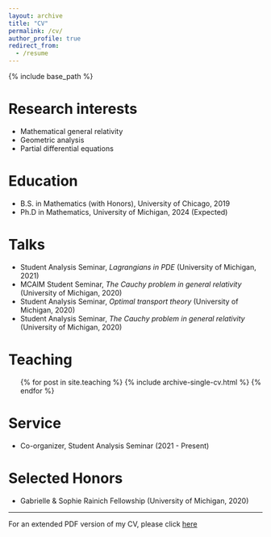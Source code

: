 ```yaml
---
layout: archive
title: "CV"
permalink: /cv/
author_profile: true
redirect_from:
  - /resume
---
```


{% include base_path %}

Research interests
======
* Mathematical general relativity
* Geometric analysis
* Partial differential equations

Education
======
* B.S. in Mathematics (with Honors), University of Chicago, 2019
* Ph.D in Mathematics, University of Michigan, 2024 (Expected)
  
Talks
======
* Student Analysis Seminar, <em>Lagrangians in PDE</em> (University of Michigan, 2021)
* MCAIM Student Seminar, <em>The Cauchy problem in general relativity</em> (University of Michigan, 2020)
* Student Analysis Seminar, <em>Optimal transport theory</em> (University of Michigan, 2020)
* Student Analysis Seminar, <em>The Cauchy problem in general relativity</em> (University of Michigan, 2020)
  
Teaching
======
  <ul>{% for post in site.teaching %}
    {% include archive-single-cv.html %}
  {% endfor %}
  </ul>

Service 
======
* Co-organizer, Student Analysis Seminar (2021 - Present)

Selected Honors
======
* Gabrielle & Sophie Rainich Fellowship (University of Michigan, 2020)

--- 

For an extended PDF version of my CV, please click [here](https://clstith.github.io/files/CV_5-24-21.pdf)